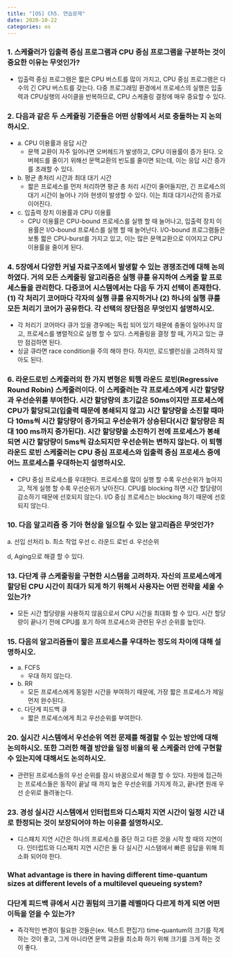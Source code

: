 ```yaml
---
title: "[OS] Ch5. 연습문제"
date: 2020-10-22
categories: os
---
```


### 1. 스케쥴러가 입출력 중심 프로그램과 CPU 중심 프로그램을 구분하는 것이 중요한 이유는 무엇인가?
- 입출력 중심 프로그램은 짧은 CPU 버스트를 많이 가지고, CPU 중심 프로그램은 다수의 긴 CPU 버스트를 갖는다. 다중 프로그래밍 환경에서 프로세스의 실행은 입출력과 CPU실행의 사이클을 반복하므로, CPU 스케줄링 결정에 매우 중요할 수 있다.

### 2. 다음과 같은 두 스케쥴링 기준들은 어떤 상황에서 서로 충돌하는 지 논의하시오.
- a. CPU 이용률과 응답 시간
  - 문맥 교환이 자주 일어나면 오버헤드가 발생하고, CPU 이용률이 증가 된다. 오버헤드를 줄이기 위해선 문맥교환의 빈도를 줄이면 되는데, 이는 응답 시간 증가를 초래할 수 있다.
- b. 평균 총처리 시간과 최대 대기 시간
  - 짧은 프로세스를 먼저 처리하면 평균 총 처리 시간이 줄어들지만, 긴 프로세스의 대기 시간이 늘어나 기아 현생이 발생할 수 있다. 이는 최대 대기시간의 증가로 이어진다.
- c. 입출력 장치 이용률과 CPU 이용률
  - CPU 이용률은 CPU-bound 프로세스를 실행 할 때 늘어나고, 입출력 장치 이용률은 I/O-bound 프로세스를 실행 할 때 늘어난다. I/O-bound 프로그램들은 보통 짧은 CPU-burst를 가지고 있고, 이는 많은 문맥교환으로 이어지고 CPU 이용률을 줄이게 된다.

### 4. 5장에서 다양한 커널 자료구조에서 발생할 수 있는 경쟁조건에 대해 논의하였다. 거의 모든 스케줄링 알고리즘은 실행 큐를 유지하여 스케줄 할 프로세스들을 관리한다. 다중코어 시스템에서는 다음 두 가지 선택이 존재한다. (1) 각 처리기 코어마다 각자의 실행 큐를 유지하거나 (2) 하나의 실행 큐를 모든 처리기 코어가 공유한다. 각 선택의 장단점은 무엇인지 설명하시오.
- 각 처리기 코어마다 큐가 있을 경우에는 독립 되어 있기 때문에 충돌이 일어나지 않고, 프로세스를 병렬적으로 실행 할 수 있다. 스케쥴링을 결정 할 때, 가지고 있는 큐만 점검하면 된다.
- 싱글 큐라면 race condition을 주의 해야 한다. 하지만, 로드밸런싱을 고려하지 않아도 된다. 

### 6. 라운드로빈 스케줄러의 한 가지 변형은 퇴행 라운드 로빈(Regressive Round Robin) 스케줄러이다. 이 스케줄러는 각 프로세스에게 시간 할당량과 우선순위를 부여한다. 시간 할당량의 초기값은 50ms이지만 프로세스에 CPU가 할당되고(입출력 때문에 봉쇄되지 않고) 시간 할댱량을 소진할 때마다 10ms씩 시간 할당량이 증가되고 우선순위가 상승된다(시간 할당량은 최대 100 ms까지 증가된다). 시간 할당량을 소진하기 전에 프로세스가 봉쇄되면 시간 할당량이 5ms씩 감소되지만 우선순위는 변하지 않는다. 이 퇴행 라운드 로빈 스케줄러는 CPU 중심 프로세스와 입출력 중심 프로세스 중에 어느 프로세스를 우대하는지 설명하시오.
- CPU 중심 프로세스를 우대한다. 프로세스를 많이 실행 할 수록 우선순위가 높아지고, 적게 실행 할 수록 우선순위가 낮아진다. CPU를 blocking 하면 시간 할당량이 감소하기 때문에 선호되지 않는다. I/O 중심 프로세스는 blocking 하기 때문에 선호되지 않는다.

### 10. 다음 알고리즘 중 기아 현상을 일으킬 수 있는 알고리즘은 무엇인가?
a. 선입 선처리
b. 최소 작업 우선
c. 라운드 로빈
d. 우선순위

d, Aging으로 해결 할 수 있다.

### 13. 다단계 큐 스케줄링을 구현한 시스템을 고려하자. 자신의 프로세스에게 할당된 CPU 시간이 최대가 되게 하기 위해서 사용자는 어떤 전략을 세울 수 있는가?
- 모든 시간 할당량을 사용하지 않음으로서 CPU 시간을 최대화 할 수 있다. 시간 할당량이 끝나기 전에 CPU를 포기 하여 프로세스와 관련된 우선 순위를 높인다.

### 15. 다음의 알고리즘들이 짧은 프로세스를 우대하는 정도의 차이에 대해 설명하시오.
- a. FCFS
  - 우대 하지 않는다.
- b. RR
  - 모든 프로세스에게 동일한 시간을 부여하기 때문에, 가장 짧은 프로세스가 제일 먼저 완수된다.
- c. 다단계 피드백 큐
  - 짧은 프로세스에게 최고 우선순위를 부여한다.

### 20. 실시간 시스템에서 우선순위 역전 문제를 해결할 수 있는 방안에 대해 논의하시오. 또한 그러한 해결 방안을 일정 비율의 몫 스케줄러 안에 구현할 수 있는지에 대해서도 논의하시오.
- 관련된 프로세스들의 우선 순위를 잠시 바꿈으로서 해결 할 수 있다. 자원에 접근하는 프로세스들은 동작이 끝날 때 까지 높은 우선순위를 가지게 하고, 끝나면 원래 우선 순위로 돌려놓는다.

### 23. 경성 실시간 시스템에서 인터럽트와 디스패치 지연 시간이 일정 시간 내로 한정되는 것이 보장되어야 하는 이유를 설명하시오.
- 디스패치 지연 시간은 하나의 프로세스를 중단 하고 다른 것을 시작 할 때의 지연이다. 인터럽트와 디스패치 지연 시간은 둘 다 실시간 시스템에서 빠른 응답을 위해 최소화 되어야 한다.

### What advantage is there in having different time-quantum sizes at different levels of a multilevel queueing system?
### 다단계 피드백 큐에서 시간 퀀텀의 크기를 레벨마다 다르게 하게 되면 어떤 이득을 얻을 수 있는가?
- 즉각적인 변경이 필요한 것들은(ex. 텍스트 편집기) time-quantum의 크기를 작게 하는 것이 좋고, 그게 아니라면 문맥 교환을 최소화 하기 위해 크기를 크게 하는 것이 좋다.